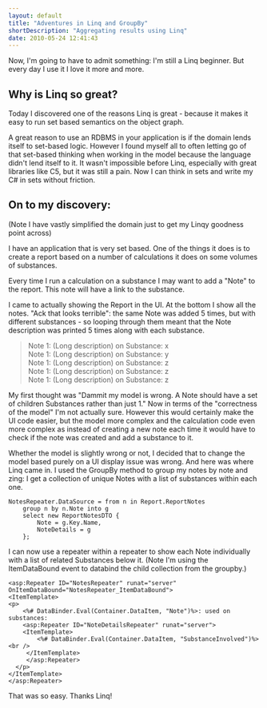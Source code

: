 ```yaml
---
layout: default
title: "Adventures in Linq and GroupBy"
shortDescription: "Aggregating results using Linq"
date: 2010-05-24 12:41:43
---
```

Now, I'm going to have to admit something: I'm still a Linq beginner. But every day I use it I love it more and more.

## Why is Linq so great?

Today I discovered one of the reasons Linq is great - because it makes it easy to run set based semantics on the object graph.

A great reason to use an RDBMS in your application is if the domain lends itself to set-based logic. However I found myself all to often letting go of that set-based thinking when working in the model because the language didn't lend itself to it. It wasn't impossible before Linq, especially with great libraries like C5, but it was still a pain. Now I can think in sets and write my C# in sets without friction.

## On to my discovery:

(Note I have vastly simplified the domain just to get my Linqy goodness point across)

I have an application that is very set based. One of the things it does is to create a report based on a number of calculations it does on some volumes of substances.

Every time I run a calculation on a substance I may want to add a "Note" to the report. This note will have a link to the substance.

I came to actually showing the Report in the UI. At the bottom I show all the notes. "Ack that looks terrible": the same Note was added 5 times, but with different substances - so looping through them meant that the Note description was printed 5 times along with each substance.

> Note 1: (Long description) on Substance: x  
> Note 1: (Long description) on Substance: y  
> Note 1: (Long description) on Substance: z  
> Note 1: (Long description) on Substance: z  
> Note 1: (Long description) on Substance: z  

My first thought was "Dammit my model is wrong. A Note should have a set of children Substances rather than just 1." Now in terms of the "correctness of the model" I'm not actually sure. However this would certainly make the UI code easier, but the model more complex and the calculation code even more complex as instead of creating a new note each time it would have to check if the note was created and add a substance to it.

Whether the model is slightly wrong or not, I decided that to change the model based purely on a UI display issue was wrong. And here was where Linq came in. I used the GroupBy method to group my notes by note and zing: I get a collection of unique Notes with a list of substances within each one.


    NotesRepeater.DataSource = from n in Report.ReportNotes
        group n by n.Note into g
        select new ReportNotesDTO {
            Note = g.Key.Name,
            NoteDetails = g
        };

I can now use a repeater within a repeater to show each Note individually with a list of related Substances below it. (Note I'm using the ItemDataBound event to databind the child collection from the groupby.)


    <asp:Repeater ID="NotesRepeater" runat="server" OnItemDataBound="NotesRepeater_ItemDataBound">
    <ItemTemplate>
    <p>
        <%# DataBinder.Eval(Container.DataItem, "Note")%>: used on substances:                          
        <asp:Repeater ID="NoteDetailsRepeater" runat="server">
        <ItemTemplate>
            <%# DataBinder.Eval(Container.DataItem, "SubstanceInvolved")%><br />
         </ItemTemplate>
         </asp:Repeater>
      </p>
    </ItemTemplate>
    </asp:Repeater>

That was so easy. Thanks Linq!
